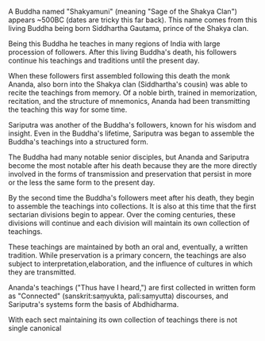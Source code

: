 A Buddha named "Shakyamuni" (meaning "Sage of the Shakya Clan") appears ~500BC (dates are tricky this far back). This name comes from this living Buddha being born Siddhartha Gautama, prince of the Shakya clan.

Being this Buddha he teaches in many regions of India with large procession of followers. After this living Buddha's death, his followers continue his teachings and traditions until the present day.

When these followers first assembled following this death the monk Ananda, also born into the Shakya clan (Siddhartha's cousin) was able to recite the teachings from memory. Of a noble birth, trained in memorization, recitation, and the structure of mnemonics, Ananda had been transmitting the teaching this way for some time.

Sariputra was another of the Buddha's followers, known for his wisdom and insight. Even in the Buddha's lifetime, Sariputra was began to assemble the Buddha's teachings into a structured form.

The Buddha had many notable senior disciples, but Ananda and Sariputra become the most notable after his death because they are the more directly involved in the forms of transmission and preservation that persist in more or the less the same form to the present day.

By the second time the Buddha's followers meet after his death, they begin to assemble the teachings into collections. It is also at this time that the first sectarian divisions begin to appear. Over the coming centuries, these divisions will continue and each division will maintain its own collection of teachings.

These teachings are maintained by both an oral and, eventually, a written tradition. While preservation is a primary concern, the teachings are also subject to interpretation,elaboration, and the influence of cultures in which they are transmitted.

Ananda's teachings ("Thus have I heard,") are first collected in written form as "Connected" (sanskrit:saṃyukta, pali:saṃyutta) discourses, and Sariputra's systems form the basis of Abdhidharma.

With each sect maintaining its own collection of teachings there is not single canonical
